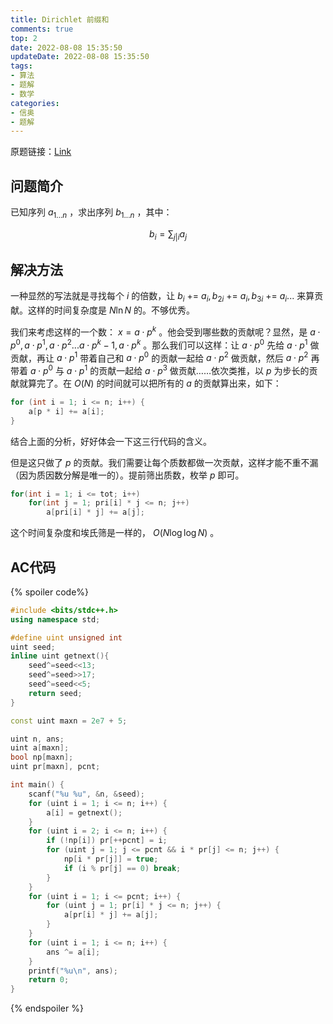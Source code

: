 ```yaml
---
title: Dirichlet 前缀和
comments: true
top: 2
date: 2022-08-08 15:35:50
updateDate: 2022-08-08 15:35:50
tags:
- 算法
- 题解
- 数学
categories:
- 信奥
- 题解
---
```


原题链接：[Link](https://www.luogu.com.cn/problem/P5495)

## 问题简介

已知序列 $a_{1...n}$ ，求出序列 $b_{1...n}$ ，其中：

$$
b_i=\sum_{j|i}{a_j}
$$

<!--more-->

## 解决方法

一种显然的写法就是寻找每个 $i$ 的倍数，让 $b_i\text{ += }a_i,b_{ 2i }\text{ += }a_i,b_{3i}\text{ += }a_i...$ 来算贡献。这样的时间复杂度是 $N \ln N$ 的。不够优秀。

我们来考虑这样的一个数： $x=a\cdot p^k$ 。他会受到哪些数的贡献呢？显然，是 $a \cdot p^0,a \cdot p^1,a \cdot p^2...a \cdot p^k-1,a \cdot p^k$ 。那么我们可以这样：让 $a \cdot p^0$ 先给 $a \cdot p^1$ 做贡献，再让 $a \cdot p^1$ 带着自己和 $a \cdot p^0$ 的贡献一起给 $a \cdot p^2$ 做贡献，然后 $a \cdot p^2$ 再带着 $a \cdot p^0$ 与  $a \cdot p^1$ 的贡献一起给 $a \cdot p^3$ 做贡献……依次类推，以 $p$ 为步长的贡献就算完了。在 $O(N)$ 的时间就可以把所有的 $a$ 的贡献算出来，如下：

```cpp
for (int i = 1; i <= n; i++) {
	a[p * i] += a[i];
}
```

结合上面的分析，好好体会一下这三行代码的含义。

但是这只做了 $p$ 的贡献。我们需要让每个质数都做一次贡献，这样才能不重不漏（因为质因数分解是唯一的）。提前筛出质数，枚举 $p$ 即可。

```cpp
for(int i = 1; i <= tot; i++)
	for(int j = 1; pri[i] * j <= n; j++)
		a[pri[i] * j] += a[j];
```

这个时间复杂度和埃氏筛是一样的， $O(N \log \log N)$ 。

## AC代码

{% spoiler code%}
```cpp
#include <bits/stdc++.h>
using namespace std;

#define uint unsigned int
uint seed;
inline uint getnext(){
	seed^=seed<<13;
	seed^=seed>>17;
	seed^=seed<<5;
	return seed;
}

const uint maxn = 2e7 + 5;

uint n, ans;
uint a[maxn];
bool np[maxn];
uint pr[maxn], pcnt;

int main() {
	scanf("%u %u", &n, &seed);
	for (uint i = 1; i <= n; i++) {
		a[i] = getnext();
	}
	for (uint i = 2; i <= n; i++) {
		if (!np[i]) pr[++pcnt] = i;
		for (uint j = 1; j <= pcnt && i * pr[j] <= n; j++) {
			np[i * pr[j]] = true;
			if (i % pr[j] == 0) break;
		}
	}
	for (uint i = 1; i <= pcnt; i++) {
		for (uint j = 1; pr[i] * j <= n; j++) {
			a[pr[i] * j] += a[j];
		}
	}
	for (uint i = 1; i <= n; i++) {
		ans ^= a[i];
	}
	printf("%u\n", ans);
	return 0;
}
```

{% endspoiler %}
